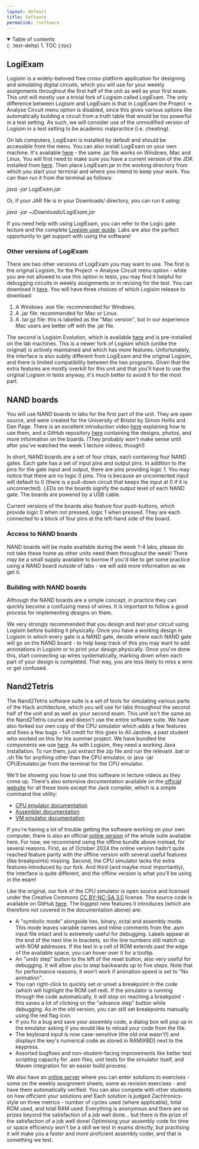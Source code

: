 ```yaml
---
layout: default
title: Software
permalink: /software
---
```


<details open markdown="block">
<summary>
Table of contents
</summary>
{: .text-delta}
1. TOC
{:toc}
</details>

## LogiExam

Logisim is a widely-beloved free cross-platform application for designing and simulating digital circuits, which you will use for your weekly assignments throughout the first half of the unit as well as your first exam. This unit will mostly use a trivial fork of Logisim called LogiExam. The only difference between Logisim and LogiExam is that in LogiExam the Project -> Analyse Circuit menu option is disabled, since this gives various options like automatically building a circuit from a truth table that would be too powerful in a test setting. As such, we will consider use of the unmodified version of Logisim in a test setting to be academic malpractice (i.e. cheating).

On lab computers, LogiExam is installed by default and should be accessible from the menu. You can also install LogiExam on your own machine. It's available [here](../exam_files/LogiExam.jar) - the same .jar file works on Windows, Mac and Linux. You will first need to make sure you have a current version of the JDK installed from [here](https://www.oracle.com/uk/java/technologies/downloads/#jdk21-windows). Then place LogiExam.jar in the working directory from which you start your terminal and where you intend to keep your work. You can then run it from the terminal as follows:

_java -jar LogiExam.jar_

Or, if your JAR file is in your Downloads/ directory, you can run it using:

_java -jar ~/Downloads/LogiExam.jar_

If you need help with using LogiExam, you can refer to the Logic gate lecture and the complete [Logisim user guide](http://www.cburch.com/logisim/docs/2.3.0/guide/index.html). Labs are also the perfect opportunity to get support with using the software!

### Other versions of LogiExam

There are two other versions of LogiExam you may want to use. The first is the original Logisim, for the Project -> Analyse Circuit menu option - while you are not allowed to use this option in tests, you may find it helpful for debugging circuits in weekly assignments or in revising for the test. You can download it [here](https://sourceforge.net/projects/circuit/files/2.7.x/2.7.1/). You will have three choices of which Logisim release to download:

1. A Windows .exe file: recommended for Windows.
1. A .jar file: recommended for Mac or Linux.
1. A .tar.gz file: this is labelled as the "Mac version", but in our experience Mac users are better off with the .jar file.

The second is Logisim Evolution, which is available [here](https://github.com/logisim-evolution/logisim-evolution) and is pre-installed on the lab machines. This is a newer fork of Logisim which (unlike the original) is actively maintained and which has more features. Unfortunately, the interface is also subtly different from LogiExam and the original Logisim, and there is limited compatibility between the two programs. Given that the extra features are mostly overkill for this unit and that you'll have to use the original Logisim in tests anyway, it's much better to avoid it for the most part.

## NAND boards

You will use NAND boards in labs for the first part of the unit. They are open source, and were created for the University of Bristol by Simon Hollis and Dan Page. There is an excellent introduction video [here](https://www.youtube.com/watch?v=DJDXp7yXp-w) explaining how to use them, and a GitHub repository [here](https://github.com/danpage/nandboard) containing the designs, photos, and more information on the boards. (They probably won't make sense until after you've watched the week 1 lecture videos, though!)

In short, NAND boards are a set of four chips, each containing four NAND gates. Each gate has a set of input pins and output pins. In addition to the pins for the gate input and output, there are pins providing logic 1. You may notice that there are no logic 0 pins. This is because an unconnected input will default to 0 (there is a pull-down circuit that keeps the input at 0 if it is unconnected). LEDs on the boards signify the output level of each NAND gate. The boards are powered by a USB cable.

Current versions of the boards also feature four push-buttons, which provide logic 0 when not pressed, logic 1 when pressed. They are each connected to a block of four pins at the left-hand side of the board.

### Access to NAND boards

NAND boards will be made available during the week 1-4 labs, please do not take these home as other units need them throughout the week! There may be a small supply available to borrow if you'd like to get some practice using a NAND board outside of labs - we will add more information as we get it.
 
### Building with NAND boards

Although the NAND boards are a simple concept, in practice they can quickly become a confusing mess of wires. It is important to follow a good process for implementing designs on them.

We very strongly recommended that you design and test your circuit using Logisim before building it physically. Once you have a working design in Logisim in which every gate is a NAND gate, decide where each NAND gate will go on the NAND board - to help keep track of this you may want to add annotations in Logisim or to print your design physically. Once you've done this, start connecting up wires systematically, marking down when each part of your design is completed. That way, you are less likely to miss a wire or get confused.

## Nand2Tetris

The Nand2Tetris software suite is a set of tools for simulating various parts of the Hack architecture, which you will use for labs throughout the second half of the unit and as well as your second exam. This unit isn't the same as the Nand2Tetris course and doesn't use the entire software suite. We have also forked our own copy of the CPU simulator which adds a few features and fixes a few bugs - full credit for this goes to Ali Jardine, a past student who worked on this for his summer project. We have bundled the components we use [here](nand2tetris-bolt.zip). As with Logisim, they need a working Java installation. To run them, just extract the zip file and run the relevant .bat or .sh file for anything other than the CPU emulator, or java -jar CPUEmulator.jar from the terminal for the CPU emulator. 

We'll be showing you how to use this software in lecture videos as they come up. There's also extensive documentation available on the [official website](https://www.nand2tetris.org/software) for all these tools except the Jack compiler, which is a simple command line utility:

* [CPU emulator documentation](https://www.nand2tetris.org/_files/ugd/44046b_f63aba2611944e82974c9c5d5a3821fe.pdf)
* [Assembler documentation](https://www.nand2tetris.org/_files/ugd/44046b_759f4f811ad14e12ac45bc60dd679fa3.pdf)
* [VM emulator documentation](https://www.nand2tetris.org/_files/ugd/44046b_b74d071ee4b74279b211acede232ced9.pdf)

If you're having a lot of trouble getting the software working on your own computer, there is also an official [online version](https://nand2tetris.github.io/web-ide/asm) of the whole suite available here. For now, we recommend using the offline bundle above instead, for several reasons. First, as of October 2024 the online version hadn't quite reached feature parity with the offline version with several useful features (like breakpoints) missing. Second, the CPU simulator lacks the extra features introduced by our fork. And third (and maybe most importantly), the interface is quite different, and the offline version is what you'll be using in the exam!

Like the original, our fork of the CPU simulator is open source and licensed under the Creative Commons [CC BY-NC-SA 3.0](https://creativecommons.org/licenses/by-nc-sa/3.0/) license. The source code is available on GitHub [here](https://github.com/SecretsAndLies/nand2tetris-bolt/). The biggest new features it introduces (which are therefore not covered in the documentation above) are:

* A "symbolic mode" alongside hex, binary, octal and assembly mode. This mode leaves variable names and inline comments from the .asm input file intact and is extremely useful for debugging. Labels appear at the end of the next line in brackets, so the line numbers still match up with ROM addresses. If the text in a cell of ROM extends past the edge of the available space, you can hover over it for a tooltip.
* An "undo step" button to the left of the reset button, also very useful for debugging. It will allow you to step backwards up to five steps. Note that for performance reasons, it won't work if animation speed is set to "No animation".
* You can right-click to quickly set or unset a breakpoint in the code (which will highlight the ROM cell red). If the simulator is running through the code automatically, it will stop on reaching a breakpoint - this saves a lot of clicking on the "advance step" button while debugging. As in the old version, you can still set breakpoints manually using the red flag icon.
* If you fix a bug and save your assembly code, a dialog box will pop up in the emulator asking if you would like to reload your code from the file.
* The keyboard input is now case-sensitive (the old one wasn't!) and displays the key's numerical code as stored in RAM[KBD] next to the keypress.
* Assorted bugfixes and non-student-facing improvements like better test scripting capacity for .asm files, unit tests for the simulator itself, and Maven integration for an easier build process.

We also have an [online server](https://codestuff.online/) where you can enter solutions to exercises - some on the weekly assignment sheets, some as revision exercises - and have them automatically verified. You can also compete with other students on how efficient your solutions are! Each solution is judged Zachtronics-style on three metrics - number of cycles used (where applicable), total ROM used, and total RAM used. Everything is anonymous and there are no prizes beyond the satisfaction of a job well done... but there *is* the prize of the satisfaction of a job well done! Optimising your assembly code for time or space efficiency won't be a skill we test in exams directly, but practising it will make you a faster and more proficient assembly coder, and that is something we test.